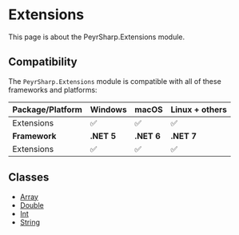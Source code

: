 # Extensions
This page is about the PeyrSharp.Extensions module.

## Compatibility

The `PeyrSharp.Extensions` module is compatible with all of these frameworks and platforms:

| Package/Platform 	| Windows 	| macOS 	| Linux + others 	|
|------------------	|---------	|-------	|----------------	|
| Extensions            	| ✅       	| ✅     	| ✅              	|
| **Framework**         | **.NET 5** | **.NET 6**  | **.NET 7** |
| Extensions            	| ✅       	| ✅     	| ✅              	|


## Classes

- [Array](/extensions/array.md)
- [Double](/extensions/double.md)
- [Int](/extensions/int.md)
- [String](/extensions/string.md)